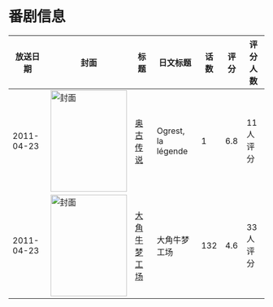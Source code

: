 # 番剧信息

|放送日期|封面|标题|日文标题|话数|评分|评分人数|
|---|---|---|---|---|---|---|
|2011-04-23|<img src="//lain.bgm.tv/pic/cover/c/48/fc/141297_66Vda.jpg" alt="封面" style="width:150px;height:200px;object-fit:cover;">|[奥古传说](https://bangumi.tv/subject/141297)|Ogrest, la légende|1|6.8|11人评分|
|2011-04-23|<img src="//lain.bgm.tv/pic/cover/c/7a/b3/205005_JdRDi.jpg" alt="封面" style="width:150px;height:200px;object-fit:cover;">|[大角牛梦工场](https://bangumi.tv/subject/205005)|大角牛梦工场|132|4.6|33人评分|
